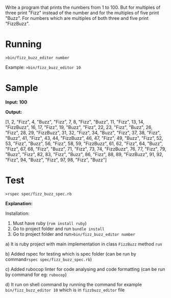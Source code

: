
Write a program that prints the numbers from 1 to 100. But for multiples of three print "Fizz" instead of the number and for the multiples of five print "Buzz". For numbers which are multiples of both three and five print "FizzBuzz".

# Running

`>bin/fizz_buzz_editor number`

 Example:
`>bin/fizz_buzz_editor 10`

# Sample

<strong>Input: 100</strong>

<strong>Output:</strong>

[1, 2, "Fizz", 4, "Buzz", "Fizz", 7, 8, "Fizz", "Buzz", 11, "Fizz", 13, 14, "FizzBuzz", 16, 17, "Fizz", 19, "Buzz", "Fizz", 22, 23, "Fizz", "Buzz", 26, "Fizz", 28, 29, "FizzBuzz", 31, 32, "Fizz", 34, "Buzz", "Fizz", 37, 38, "Fizz", "Buzz", 41, "Fizz", 43, 44, "FizzBuzz", 46, 47, "Fizz", 49, "Buzz", "Fizz", 52, 53, "Fizz", "Buzz", 56, "Fizz", 58, 59, "FizzBuzz", 61, 62, "Fizz", 64, "Buzz", "Fizz", 67, 68, "Fizz", "Buzz", 71, "Fizz", 73, 74, "FizzBuzz", 76, 77, "Fizz", 79, "Buzz", "Fizz", 82, 83, "Fizz", "Buzz", 86, "Fizz", 88, 89, "FizzBuzz", 91, 92, "Fizz", 94, "Buzz", "Fizz", 97, 98, "Fizz", "Buzz"]

# Test

`>rspec spec/fizz_buzz_spec.rb`



<strong>Explanation:</strong>

Installation:
 1. Must have ruby (`rvm install ruby`)
 2. Go to project folder and run `bundle install`
 3. Go to project folder and run`>bin/fizz_buzz_editor number`

a) It is ruby project with main implementation in class `FizzBuzz` method `run`  

b) Added rspec for testing which is spec folder (can be run by command`rspec spec/fizz_buzz_spec.rb`)

c) Added rubocop linter for code analysing and code formatting (can be run by command for eg: `rubocop`)

d) It run on shell command by running the command  for example `bin/fizz_buzz_editor 10` which is in  `fizzbuzz_editor` file
